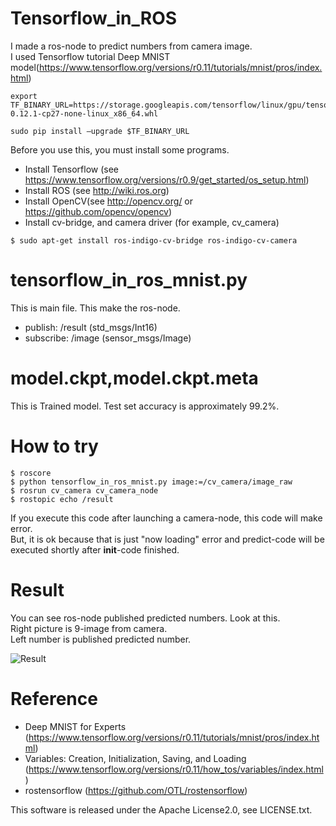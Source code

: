 # Tensorflow_in_ROS
I made a ros-node to predict numbers from camera image.  
I used Tensorflow tutorial Deep MNIST model(https://www.tensorflow.org/versions/r0.11/tutorials/mnist/pros/index.html)

```
export TF_BINARY_URL=https://storage.googleapis.com/tensorflow/linux/gpu/tensorflow_gpu-0.12.1-cp27-none-linux_x86_64.whl

sudo pip install –upgrade $TF_BINARY_URL
```




Before you use this, you must install some programs.

* Install Tensorflow (see https://www.tensorflow.org/versions/r0.9/get_started/os_setup.html)  
* Install ROS (see http://wiki.ros.org)  
* Install OpenCV(see http://opencv.org/ or https://github.com/opencv/opencv)
* Install cv-bridge, and camera driver (for example, cv_camera)  

`$ sudo apt-get install ros-indigo-cv-bridge ros-indigo-cv-camera`

# tensorflow_in_ros_mnist.py
This is main file. This make the ros-node.

* publish: /result (std_msgs/Int16)
* subscribe: /image (sensor_msgs/Image)

# model.ckpt,model.ckpt.meta
This is Trained model.
Test set accuracy is approximately 99.2%.

# How to try

`$ roscore`  
`$ python tensorflow_in_ros_mnist.py image:=/cv_camera/image_raw`  
`$ rosrun cv_camera cv_camera_node`  
`$ rostopic echo /result`  

If you execute this code after launching a camera-node, this code will make error.  
But, it is ok because that is just "now loading" error and predict-code will be executed shortly after __init__-code finished.

# Result
You can see ros-node published predicted numbers. Look at this.  
Right picture is 9-image from camera.  
Left number is published predicted number.  

![Result](https://qiita-image-store.s3.amazonaws.com/0/134368/01ba808c-2867-5008-773d-85fd11464ea9.png "result")

# Reference
* Deep MNIST for Experts (https://www.tensorflow.org/versions/r0.11/tutorials/mnist/pros/index.html)  
* Variables: Creation, Initialization, Saving, and Loading (https://www.tensorflow.org/versions/r0.11/how_tos/variables/index.html)  
* rostensorflow (https://github.com/OTL/rostensorflow)

This software is released under the Apache License2.0, see LICENSE.txt.
